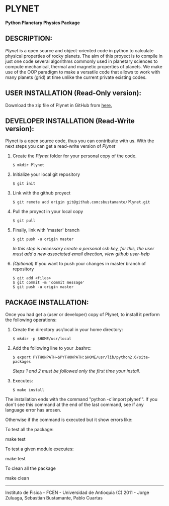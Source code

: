 PLYNET
======
**Python Planetary Physics Package**




DESCRIPTION:
------------
*Plynet* is a open source and object-oriented code in python to calculate physical 
properties of rocky planets. The aim of this proyect is to compile in just one code 
several algorithms commonly used in planetary sciences to compute mechanical, thermal 
and magnetic properties of planets. We make use of the OOP paradigm to make a versatile 
code that allows to work with many planets (grid) at time unlike the current private 
existing codes.




USER INSTALLATION (Read-Only version):
--------------------------------------
Download the zip file of Plynet in GitHub from 
[here.](https://github.com/sbustamante/Plynet/archive/master.zip)




DEVELOPER INSTALLATION (Read-Write version):
--------------------------------------------
Plynet is a open source code, thus you can contribuite with us. With the next steps 
you can get a read-write version of *Plynet*


1.  Create the *Plynet* folder for your personal copy of the code.

        $ mkdir Plynet

2.  Initialize your local git repository

        $ git init

3.  Link with the github proyect

        $ git remote add origin git@github.com:sbustamante/Plynet.git

4.  Pull the proyect in your local copy

        $ git pull

5.  Finally, link with 'master' branch

        $ git push -u origin master

    *In this step is necessary create a personal ssh key, for this, the user 
    must add a new associated email direction, view github user-help*

6.  *(Optional)* If you want to push your changes in master branch of repository

        $ git add <files>
        $ git commit -m 'commit message'
        $ git push -u origin master




PACKAGE INSTALLATION:
---------------------
Once you had get a (user or developer) copy of Plynet, to install it perform the 
following operations:

1.  Create the directory usr/local in your home directory:
   
        $ mkdir -p $HOME/usr/local

2.  Add the following line to your .bashrc:

        $ export PYTHONPATH=$PYTHONPATH:$HOME/usr/lib/python2.6/site-packages

    *Steps 1 and 2 must be followed only the first time your install.*

3.  Executes:
   
        $ make install

The installation ends with the command "python -c'import plynet'".  If
you don't see this command at the end of the last command, see if any
language error has arosen.

Otherwise if the command is executed but it show errors like:

To test all the package:
   
   make test

To test a given module executes:

   make test<module>

To clean all the package

   make clean

--------------------------------------------------------------------------------
Instituto de Fisica - FCEN - Universidad de Antioquia
(C) 2011 - Jorge Zuluaga, Sebastian Bustamante, Pablo Cuartas